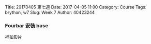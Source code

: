 Title: 20170405 第七週
Date: 2017-04-05 11:00
Category: Course
Tags: brython, w7
Slug: Week 7
Author: 40423244

<h3>Fourbar 安裝 base</h3>

<p>補拍影片<p>